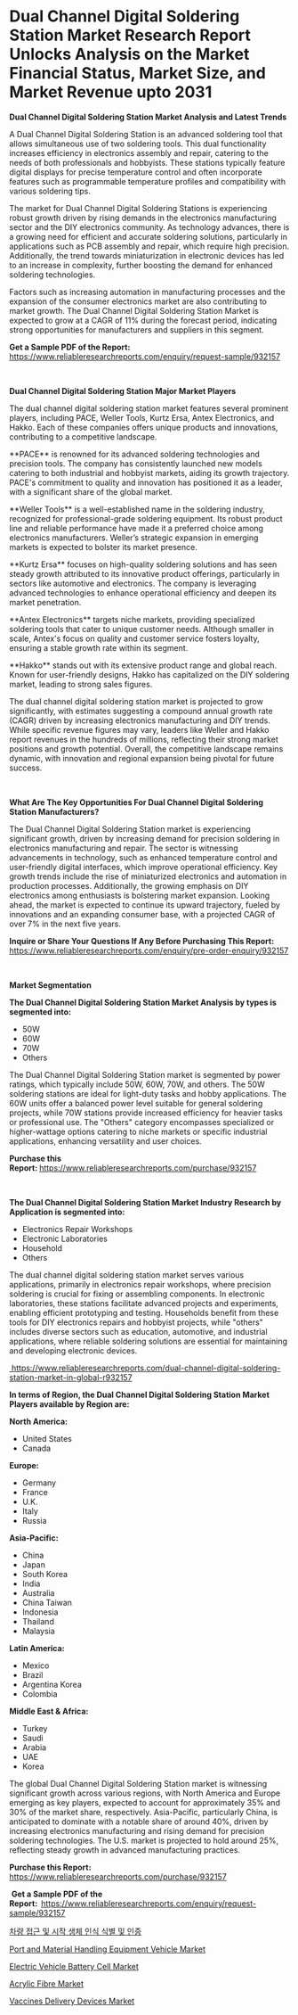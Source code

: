 <p><h1>Dual Channel Digital Soldering Station Market Research Report Unlocks Analysis on the Market Financial Status, Market Size, and Market Revenue upto 2031</h1></p><p><strong>Dual Channel Digital Soldering Station Market Analysis and Latest Trends</strong></p>
<p><p>A Dual Channel Digital Soldering Station is an advanced soldering tool that allows simultaneous use of two soldering tools. This dual functionality increases efficiency in electronics assembly and repair, catering to the needs of both professionals and hobbyists. These stations typically feature digital displays for precise temperature control and often incorporate features such as programmable temperature profiles and compatibility with various soldering tips.</p><p>The market for Dual Channel Digital Soldering Stations is experiencing robust growth driven by rising demands in the electronics manufacturing sector and the DIY electronics community. As technology advances, there is a growing need for efficient and accurate soldering solutions, particularly in applications such as PCB assembly and repair, which require high precision. Additionally, the trend towards miniaturization in electronic devices has led to an increase in complexity, further boosting the demand for enhanced soldering technologies.</p><p>Factors such as increasing automation in manufacturing processes and the expansion of the consumer electronics market are also contributing to market growth. The Dual Channel Digital Soldering Station Market is expected to grow at a CAGR of 11% during the forecast period, indicating strong opportunities for manufacturers and suppliers in this segment.</p></p>
<p><strong>Get a Sample PDF of the Report:&nbsp;</strong> <a href="https://www.reliableresearchreports.com/enquiry/request-sample/932157">https://www.reliableresearchreports.com/enquiry/request-sample/932157</a></p>
<p>&nbsp;</p>
<p><strong>Dual Channel Digital Soldering Station Major Market Players</strong></p>
<p><p>The dual channel digital soldering station market features several prominent players, including PACE, Weller Tools, Kurtz Ersa, Antex Electronics, and Hakko. Each of these companies offers unique products and innovations, contributing to a competitive landscape.</p><p>**PACE** is renowned for its advanced soldering technologies and precision tools. The company has consistently launched new models catering to both industrial and hobbyist markets, aiding its growth trajectory. PACE's commitment to quality and innovation has positioned it as a leader, with a significant share of the global market.</p><p>**Weller Tools** is a well-established name in the soldering industry, recognized for professional-grade soldering equipment. Its robust product line and reliable performance have made it a preferred choice among electronics manufacturers. Weller’s strategic expansion in emerging markets is expected to bolster its market presence.</p><p>**Kurtz Ersa** focuses on high-quality soldering solutions and has seen steady growth attributed to its innovative product offerings, particularly in sectors like automotive and electronics. The company is leveraging advanced technologies to enhance operational efficiency and deepen its market penetration.</p><p>**Antex Electronics** targets niche markets, providing specialized soldering tools that cater to unique customer needs. Although smaller in scale, Antex's focus on quality and customer service fosters loyalty, ensuring a stable growth rate within its segment.</p><p>**Hakko** stands out with its extensive product range and global reach. Known for user-friendly designs, Hakko has capitalized on the DIY soldering market, leading to strong sales figures.</p><p>The dual channel digital soldering station market is projected to grow significantly, with estimates suggesting a compound annual growth rate (CAGR) driven by increasing electronics manufacturing and DIY trends. While specific revenue figures may vary, leaders like Weller and Hakko report revenues in the hundreds of millions, reflecting their strong market positions and growth potential. Overall, the competitive landscape remains dynamic, with innovation and regional expansion being pivotal for future success.</p></p>
<p>&nbsp;</p>
<p><strong>What Are The Key Opportunities For Dual Channel Digital Soldering Station Manufacturers?</strong></p>
<p><p>The Dual Channel Digital Soldering Station market is experiencing significant growth, driven by increasing demand for precision soldering in electronics manufacturing and repair. The sector is witnessing advancements in technology, such as enhanced temperature control and user-friendly digital interfaces, which improve operational efficiency. Key growth trends include the rise of miniaturized electronics and automation in production processes. Additionally, the growing emphasis on DIY electronics among enthusiasts is bolstering market expansion. Looking ahead, the market is expected to continue its upward trajectory, fueled by innovations and an expanding consumer base, with a projected CAGR of over 7% in the next five years.</p></p>
<p><strong>Inquire or Share Your Questions If Any Before Purchasing This Report:</strong> <a href="https://www.reliableresearchreports.com/enquiry/pre-order-enquiry/932157">https://www.reliableresearchreports.com/enquiry/pre-order-enquiry/932157</a></p>
<p>&nbsp;</p>
<p><strong>Market Segmentation</strong></p>
<p><strong>The Dual Channel Digital Soldering Station Market Analysis by types is segmented into:</strong></p>
<p><ul><li>50W</li><li>60W</li><li>70W</li><li>Others</li></ul></p>
<p><p>The Dual Channel Digital Soldering Station market is segmented by power ratings, which typically include 50W, 60W, 70W, and others. The 50W soldering stations are ideal for light-duty tasks and hobby applications. The 60W units offer a balanced power level suitable for general soldering projects, while 70W stations provide increased efficiency for heavier tasks or professional use. The "Others" category encompasses specialized or higher-wattage options catering to niche markets or specific industrial applications, enhancing versatility and user choices.</p></p>
<p><strong>Purchase this Report:&nbsp;</strong><a href="https://www.reliableresearchreports.com/purchase/932157">https://www.reliableresearchreports.com/purchase/932157</a></p>
<p>&nbsp;</p>
<p><strong>The Dual Channel Digital Soldering Station Market Industry Research by Application is segmented into:</strong></p>
<p><ul><li>Electronics Repair Workshops</li><li>Electronic Laboratories</li><li>Household</li><li>Others</li></ul></p>
<p><p>The dual channel digital soldering station market serves various applications, primarily in electronics repair workshops, where precision soldering is crucial for fixing or assembling components. In electronic laboratories, these stations facilitate advanced projects and experiments, enabling efficient prototyping and testing. Households benefit from these tools for DIY electronics repairs and hobbyist projects, while "others" includes diverse sectors such as education, automotive, and industrial applications, where reliable soldering solutions are essential for maintaining and developing electronic devices.</p></p>
<p><a href="https://www.reliableresearchreports.com/dual-channel-digital-soldering-station-market-in-global-r932157">&nbsp;https://www.reliableresearchreports.com/dual-channel-digital-soldering-station-market-in-global-r932157</a></p>
<p><strong>In terms of Region, the Dual Channel Digital Soldering Station Market Players available by Region are:</strong></p>
<p>
    <p> <strong> North America: </strong>
        <ul>
            <li>United States</li>
            <li>Canada</li>
        </ul>
        </p> 
    <p> <strong> Europe: </strong>
        <ul>
            <li>Germany</li>
            <li>France</li>
            <li>U.K.</li>
            <li>Italy</li>
            <li>Russia</li>
        </ul>
        </p> 
    <p> <strong> Asia-Pacific: </strong>
        <ul>
            <li>China</li>
            <li>Japan</li>
            <li>South Korea</li>
            <li>India</li>
            <li>Australia</li>
            <li>China Taiwan</li>
            <li>Indonesia</li>
            <li>Thailand</li>
            <li>Malaysia</li>
        </ul>
        </p> 
    <p> <strong> Latin America: </strong>
        <ul>
            <li>Mexico</li>
            <li>Brazil</li>
            <li>Argentina Korea</li>
            <li>Colombia</li>
        </ul>
        </p> 
    <p> <strong> Middle East & Africa: </strong>
        <ul>
            <li>Turkey</li>
            <li>Saudi</li>
            <li>Arabia</li>
            <li>UAE</li>
            <li>Korea</li>
        </ul>
    </p>
    </p>
<p><p>The global Dual Channel Digital Soldering Station market is witnessing significant growth across various regions, with North America and Europe emerging as key players, expected to account for approximately 35% and 30% of the market share, respectively. Asia-Pacific, particularly China, is anticipated to dominate with a notable share of around 40%, driven by increasing electronics manufacturing and rising demand for precision soldering technologies. The U.S. market is projected to hold around 25%, reflecting steady growth in advanced manufacturing practices.</p></p>
<p><strong>Purchase this Report: </strong><a href="https://www.reliableresearchreports.com/purchase/932157">https://www.reliableresearchreports.com/purchase/932157</a></p>
<p>&nbsp;<strong>Get a Sample PDF of the Report:&nbsp;&nbsp;</strong><a href="https://www.reliableresearchreports.com/enquiry/request-sample/932157">https://www.reliableresearchreports.com/enquiry/request-sample/932157</a></p>
<p><strong></strong></p>
<p><p><a href="https://medium.com/@pwhkjukf5/vehicle-access-and-start-biometric-identification-and-authentication-market-%EC%9D%98-%EA%B8%80%EB%A1%9C%EB%B2%8C-%EC%8B%9C%EC%9E%A5-%EA%B0%9C%EC%9A%94%EB%8A%94-%EC%A0%84-%EC%84%B8%EA%B3%84-%EB%B0%8F-ecb5af1e4bf2">차량 접근 및 시작 생체 인식 식별 및 인증</a></p><p><a href="https://issuu.com/reportprime-2/docs/port-and-material-handling-equipmen_2af8de26a22df6">Port and Material Handling Equipment Vehicle Market</a></p><p><a href="https://medium.com/@marynelson695/this-electric-vehicle-battery-cell-market-research-report-evaluates-the-key-market-trends-78f38a4ada68">Electric Vehicle Battery Cell Market</a></p><p><a href="https://www.linkedin.com/pulse/acrylic-fibre-industry-sector-new-technologies-market-impact-oow7f?trackingId=2qVsu11WSW6dIpjpkRCB%2Bg%3D%3D">Acrylic Fibre Market</a></p><p><a href="https://github.com/KamrulHadi87/Market-Research-Report-List-1/blob/main/vaccines-delivery-devices-market.md">Vaccines Delivery Devices Market</a></p></p>